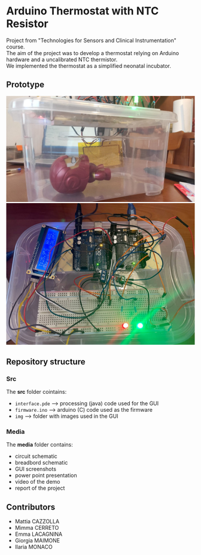 # Arduino Thermostat with NTC Resistor
Project from "Technologies for Sensors and Clinical Instrumentation" course. \
The aim of the project was to develop a thermostat relying on Arduino hardware and a uncalibrated NTC thermistor.\
We implemented the thermostat as a simplified neonatal incubator.
## Prototype
<p align="center">
<img src="media/prototype photos/photo1.jpeg" width="512"/> 
<img src="media/prototype photos/photo2.jpg" width="512"/> 
</p>

## Repository structure
### Src
The **src** folder cointains:
- <code>interface.pde</code> ⟶ processing (java) code used for the GUI
- <code>firmware.ino</code> ⟶ arduino (C) code used as the firmware
- <code>img</code> ⟶ folder with images used in the GUI
### Media
The **media** folder contains:
- circuit schematic
- breadbord schematic
- GUI screenshots
- power point presentation
- video of the demo
- report of the project
## Contributors
- Mattia CAZZOLLA
- Mimma CERRETO
- Emma LACAGNINA
- Giorgia MAIMONE
- Ilaria MONACO
